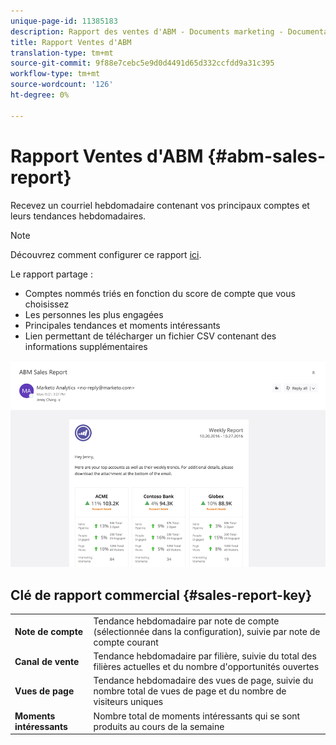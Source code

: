 ```yaml
---
unique-page-id: 11385183
description: Rapport des ventes d'ABM - Documents marketing - Documentation du produit
title: Rapport Ventes d'ABM
translation-type: tm+mt
source-git-commit: 9f88e7cebc5e9d0d4491d65d332ccfdd9a31c395
workflow-type: tm+mt
source-wordcount: '126'
ht-degree: 0%

---
```



# Rapport Ventes d&#39;ABM {#abm-sales-report}

Recevez un courriel hebdomadaire contenant vos principaux comptes et leurs tendances hebdomadaires.

>[!NOTE]
>
>Découvrez comment configurer ce rapport [ici](/help/marketo/product-docs/target-account-management/measure/abm-report-setup.md).

Le rapport partage :

* Comptes nommés triés en fonction du score de compte que vous choisissez
* Les personnes les plus engagées
* Principales tendances et moments intéressants
* Lien permettant de télécharger un fichier CSV contenant des informations supplémentaires

![](assets/one-4.png)

## Clé de rapport commercial {#sales-report-key}

<table> 
 <tbody> 
  <tr> 
   <td><strong>Note de compte</strong></td> 
   <td> 
    <div>
      Tendance hebdomadaire par note de compte (sélectionnée dans la configuration), suivie par note de compte courant 
    </div></td> 
  </tr> 
  <tr> 
   <td><strong>Canal de vente</strong></td> 
   <td> 
    <div>
      Tendance hebdomadaire par filière, suivie du total des filières actuelles et du nombre d'opportunités ouvertes 
    </div></td> 
  </tr> 
  <tr> 
   <td><strong>Vues de page</strong></td> 
   <td> 
    <div>
      Tendance hebdomadaire des vues de page, suivie du nombre total de vues de page et du nombre de visiteurs uniques 
    </div></td> 
  </tr> 
  <tr> 
   <td><strong>Moments intéressants</strong></td> 
   <td> 
    <div>
      Nombre total de moments intéressants qui se sont produits au cours de la semaine 
    </div></td> 
  </tr> 
 </tbody> 
</table>